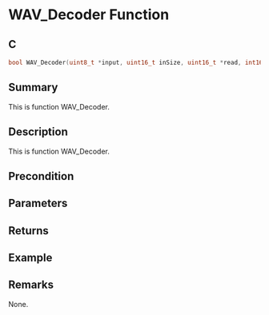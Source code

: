 # WAV_Decoder Function

## C

```c
bool WAV_Decoder(uint8_t *input, uint16_t inSize, uint16_t *read, int16_t *output, uint16_t *written);
```

## Summary
This is function WAV_Decoder.

## Description
This is function WAV_Decoder.

## Precondition

## Parameters

## Returns

## Example

## Remarks
None.